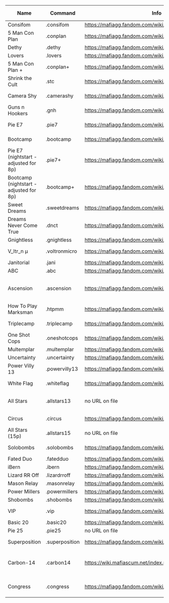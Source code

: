 | Name                                    | Command        | Info                                                   | Players | Start            | Role reveal | Force vote | Majority vote | Extra KP | Deadlock | Hide setup | Codes	                                               |  Additional Rules                                                                                     |
|-----------------------------------------|----------------|--------------------------------------------------------|---------|------------------|-------------|------------|---------------|----------|----------|------------|-------------------------------------------------------| ------------------------------------------------------------------------------------------------------|
| Consifom                                | .consifom      | https://mafiagg.fandom.com/wiki/Consifom               | 3       | night            | on          | off        | 1/2           | off      | init     | off        | 19a1b5a1b61a1                                         |                                                                                                       |
| 5 Man Con Plan                          | .conplan       | https://mafiagg.fandom.com/wiki/5_Man_Conplan          | 5       | night            | off         | off        | off           | off      | init     | off        | 1547802152a1b18a1b31a1b40a1b52a1                      |                                                                                                       |
| Dethy                                   | .dethy         | https://mafiagg.fandom.com/wiki/Dethy                  | 5       | night            | on          | off        | 1/2           | off      | init     | off        | 75a1b7a1b23a1b33a1b37a1                               |                                                                                                       |
| Lovers                                  | .lovers        | https://mafiagg.fandom.com/wiki/Lovers_Mafia           | 6       | night            | on          | off        | 1/2           | off      | init     | off        | 83a2b18a4                                             |                                                                                                       |
| 5 Man Con Plan +                        | .conplan+      | https://mafiagg.fandom.com/wiki/5_Man_Conplan          | 6       | night            | off         | off        | off           | off      | init     | off        | 18a1b1547802152a1b40a1b31a1b52a1b99a1                 |                                                                                                       |
| Shrink the Cult                         | .stc           | https://mafiagg.fandom.com/wiki/Shrink_the_Cult        | 6       | night            | on          | off        | 1/2           | off      | init     | off        | 98a1b12a1b93a1b44a3                                   					 |                                                                                                       |
| Camera Shy                              | .camerashy     | https://mafiagg.fandom.com/wiki/Camera_Shy             | 6       | informed day     | off         | off        | 1/2           | off      | init     | off        | 4a3b1540004252a1b1580766301a1b5639273a1          					     |                                                                                                       |
| Guns n Hookers                          | .gnh           | https://mafiagg.fandom.com/wiki/Guns_%26_Hookers       | 7       | night            | on          | off        | 1/2           | off      | init     | off        | 19a1b7a1b69a1b57a3b75a1                           					     |                                                                                                       |
| Pie E7                                  | .pie7      	   | https://mafiagg.fandom.com/wiki/Pie_E7                 | 7       | informed day     | on          | off        | 1/2           | off      | init     | off        | 7a1b75a1b57a3b12a1b69a1                          					     |                                                                                                       |
| Bootcamp                                | .bootcamp      | https://mafiagg.fandom.com/wiki/Bootcamp               | 7       | informed day     | on          | off        | 1/2           | off      | init     | off        | 7a1b75a1b57a3b65a1b1565630670a1                      					 |                                                                                                       |
| Pie E7 (nightstart - adjusted for 8p)   | .pie7+         | https://mafiagg.fandom.com/wiki/Pie_E7                 | 8       | night            | on          | off        | 1/2           | off      | init     | off        | 7a1b12a1b69a1b75a1b57a4                              					 |                                                                                                       |
| Bootcamp (nightstart - adjusted for 8p) | .bootcamp+     | https://mafiagg.fandom.com/wiki/Bootcamp               | 8       | night            | on          | off        | 1/2           | off      | init     | off        | 7a1b75a1b57a4b65a1b1565630670a1                       					 |                                                                                                       |
| Sweet Dreams        					  | .sweetdreams   | https://mafiagg.fandom.com/wiki/Sweet_Dreams           | 8       | night            | on          | off        | 1/2           | off      | init     | off        | 75a1b57a2b28a1b13a1b45a2b87a1                                            |                                                                                                      |
| Dreams Never Come True                  | .dnct          | https://mafiagg.fandom.com/wiki/Dreams_Never_Come_True | 9       | night            | on          | off        | 1/2           | off      | init     | off        | 59a1b1553863028a1b45a3b1568391955a2b28a1b1596418309a1 					 |                                                                                                       |
| Gnightless          					  | .gnightless    | https://mafiagg.fandom.com/wiki/Gnightless             | 9       | night            | on          | off        | 1/2           | off      | init     | off        | 1596417444a7b86a2                                                        |                                                                                                      |
| V_ltr_n μ          					  | .voltronmicro  | https://mafiagg.fandom.com/wiki/V_ltr_n_%CE%BC         | 9       | informed day 	 | on          | off        | 1/2           | off      | init     | off        | 1567786474a1b5639273a1b36a1b1541806737a1b57a5                            |                                                                                                      |
| Janitorial                              | .jani     	   | https://mafiagg.fandom.com/wiki/Janitorial             | 10      | night            | on          | off        | 1/2           | off      | init     | off        | 7a1b12a1b73a1b72a1b75a1b32a1b36a1b57a3                					 |                                                                                                       |
| ABC                 					  | .abc           | https://mafiagg.fandom.com/wiki/ABC                    | 10      | night        	 | on          | off        | 1/2           | off      | init     | off        | 65a1b7a1b9a1b1540004252a1b83a1b1583467528a1b57a4                         |                                                                                                      |
| Ascension           					  | .ascension     | https://mafiagg.fandom.com/wiki/Ascension              | 10      | informed day 	 | on          | off        | 1/2           | off      | init     | off        | 83a3b4a7                                                                 | Jekylls must protect each other in a circle at night, if possible, and the first team to lose, wins. |
| How To Play Marksman 					  | .htpmm         | https://mafiagg.fandom.com/wiki/How_To_Play_Marksman   | 11      | informed day 	 | on          | off        | 1/2           | off      | init     | off        | 65a1b75a1b86a1b7a1b32a1b57a4b5a1b31a1                                    |                                                                                                      |
| Triplecamp          					  | .triplecamp    | https://mafiagg.fandom.com/wiki/Triplecamp             | 11      | informed day 	 | on          | off        | 1/2           | off      | init     | off        | 65a1b75a1b1565630670a1b45a5b1565316812a1b1603688758a1b77a1               |                                                                                                      |
| One Shot Cops        					  | .oneshotcops   | https://mafiagg.fandom.com/wiki/One-Shot_Cops          | 11      | informed day 	 | on          | off        | 1/2           | off      | init     | off        | 1555727200a1b59a1b1577500425a2b1580766301a1b89a1b57a4b66a1               |                                                                                                      |
| Multemplar          					  | .multemplar    | https://mafiagg.fandom.com/wiki/Multemplar             | 12      | night        	 | on          | off        | 1/2           | off      | init     | off        | 29a2b62a3b42a5b1573416236a2                                              |                                                                                                      |
| Uncertainty         					  | .uncertainty   | https://mafiagg.fandom.com/wiki/Uncertainty            | 12      | night        	 | on          | off        | 1/2           | off      | init     | off        | 4a1b61a2b7a1b12a1b66a1b32a3b57a3                                         |                                                                                                      |
| Power Villy 13       					  | .powervilly13  | https://mafiagg.fandom.com/wiki/Power_Villy_13         | 13      | night        	 | on          | off        | 1/2           | off      | init     | off        | 28a1b7a1b75a2b1572486115a1b31a1b32a1b1552856661a1b45a3b1555727200a1b59a1 |                                                                                                      |
| White Flag           					  | .whiteflag     | https://mafiagg.fandom.com/wiki/White_Flag_(Setup)     | 13      | informed day 	 | on          | off        | 1/2           | off      | init     | off        | 4a10b83a3                                                                |                                                                                                      |
| All Stars            					  | .allstars13    | no URL on file                                         | 13      | night        	 | off         | off        | 1/2           | 2kp2     | init     | off        | 75a3b31a1b38a1b34a1b57a7                                                 | Only parity cop is allowed to do a night action N1 - MAFIA IS NOT ALLOWED TO KILL N1.                |
| Circus          						  | .circus        | https://mafiagg.fandom.com/wiki/Circus                 | 15      | informed day 	 | on          | off        | 1/2           | off      | init     | off        | 57a5b36a1b5a1b1554252534a3b17a1b66a1b26a1b10a1b54a1                                                                                                                                                                                                                                                                                             |                                                                                                |
| All Stars (15p) 						  | .allstars15    | no URL on file                                         | 15      | night        	 | off         | off        | 1/2           | 2kp2     | init     | off        | 38a1b75a3b57a9b31a1b34a1                                                                                                                                                                                                                                                                                                                        |                                                                                                |
| Solobombs       						  | .solobombs     | https://mafiagg.fandom.com/wiki/Solobombs              | 15      | informed day 	 | on          | off        | 1/2           | off      | init     | off        | 4a1b59a1b73a1b31a1b1572568017a1b77a2b38a1b47a6b1558240320a1                                                                                                                                                                                                                                                                                     |                                                                                                |
| Fated Duo       						  | .fatedduo      | https://mafiagg.fandom.com/wiki/Fated_Duo              | 16      | night        	 | on          | off        | 1/2           | off      | init     | off        | 5a1b54a1b57a2b1567786474a2b1540004252a1b31a1b84a1b45a4b1558930946a2b52a1                                                                                                                                                                                                                                                                        |                                                                                                |
| iBern          						  | .ibern         | https://mafiagg.fandom.com/wiki/IBern                  | 16      | night       	 | on          | off        | 1/2           | off      | init     | off        | 57a3b1547802152a1b65a1b1572486115a1b35a1b1552856661a1b38a1b1573568724a1b45a2b47a1b49a1b87a1b4a1                                                                                                                                                                                                                                                 |                                                                                                |
| Lizard RR Off   						  | .lizardrroff   | https://mafiagg.fandom.com/wiki/Lizard_RR_off          | 16      | night       	 | off         | off        | 1/2           | off      | init     | off        | 75a2b38a1b34a1b57a7b1550785710a1b80a1b65a1b17a1b35a1                                                                                                                                                                                                                                                                                            |                                                                                                |
| Mason Relay    					      | .masonrelay    | https://mafiagg.fandom.com/wiki/Mason_Relay            | 16      | night       	 | on          | off        | 1/2           | off      | init     | off        | 69a1b62a1b57a6b14a1b29a2b35a1b1558930946a2b1572486115a1b5a1                                                                                                                                                                                                                                                                                     |                                                                                                |
| Power Millers   						  | .powermillers  | https://mafiagg.fandom.com/wiki/Power_Millers          | 16      | night       	 | on          | off        | 1/2           | off      | init     | off        | 31a1b1540004252a1b20a1b72a1b83a1b32a6b1565630670a1b45a1b1558240320a1b87a1b1577500425a1                                                                                                                                                                                                                                                          |                                                                                                |
| Shobombs       						  | .shobombs      | https://mafiagg.fandom.com/wiki/Shobombs               | 16      | night        	 | on          | off        | 1/2           | off      | init     | off        | 7a1b75a1b31a1b32a1b4a1b65a1b77a1b42a1b87a1b57a6b47a1                                                                                                                                                                                                                                                                                            |                                                                                                |
| VIP            						  | .vip           | https://mafiagg.fandom.com/wiki/VIP                    | 16      | informed day 	 | on          | off        | 1/2           | off      | init     | off        | 1567786474a1b7a1b1559319559a1b69a1b86a1b31a1b1581354568a1b1541480746a1b1580879842a1b57a6b1572486115a1                                                                                                                                                                                                                                           |                                                                                                |
| Basic 20        						  | .basic20       | https://mafiagg.fandom.com/wiki/Basic20                | 20      | night        	 | on          | off        | 1/2           | off      | init     | off        | 28a1b5a1b1540004252a1b7a1b65a1b1538276587a1b69a1b75a1b1572486115a1b31a1b32a1b1552856661a1b45a2b1597815390a1b57a5                                                                                                                                                                                                                                |                                                                                                |
| Pie 25        						  | .pie25         | no URL on file                                         | 25      | night        	 | on          | off        | 1/2           | off      | init     | off        | 57a10b80a1b75a2b36a1b14a1b69a1b9a1b1540004252a1b5a1b17a1b7a1b1540344996a1b86a1b49a1b65a1                                                                                                                                                                                                                                                        |                                                                                                |
| Superposition  						  | .superposition | https://mafiagg.fandom.com/wiki/Superposition          | 4       | informed day 	 | on          | off        | off           | off      | disable  | on         | 1599661616a1b37a1b1600386374a1b1556390101a1,1599661616a1b37a1b1600386374a1b1547802152a1,1599661616a1b37a1b1600386374a1b1573568724a1,1599661616a1b1600386374a1b33a1b1580928590a1,1596417444a1b37a1b1599661616a1b1547802152a1,1596417444a1b1538276587a1b1596418665a1b37a1,1596417444a1b1596418665a1b37a1b75a1,1596417444a1b23a1b69a1b1599661616a1 | Semi-open setup with 8 possibilities. Check the link.                                          |
| Carbon-14       						  | .carbon14      | https://wiki.mafiascum.net/index.php?title=Carbon-14   | 7       | informed day 	 | on          | off        | 1/2           | off      | init     | on         | 7a1b75a2b1565630670a1b57a3,7a1b1565630670a1b57a3b65a2                                                                                                                                                                                                                                                                                           | Semi-open setup with 2 possibilities: cop+polygraph+3villy+2gf OR cop+polygraph+3villy+2mafia. |
| Congress             					  | .congress      | https://mafiagg.fandom.com/wiki/Congress               | 17      | night        	 | on          | off        | 1/2           | off      | init     | off        | 5639273a1b17a1b1540783473a1b24a1b72a1b25a7b84a1b201a1b106a3              | I'm supposed to warn you that reading the link is especially important for this one.                 |

